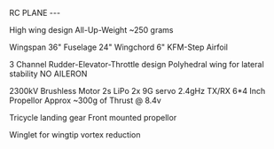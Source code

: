 RC PLANE ---

High wing design
All-Up-Weight ~250 grams

Wingspan 36"
Fuselage 24"
Wingchord 6"
KFM-Step Airfoil

3 Channel Rudder-Elevator-Throttle design
Polyhedral wing for lateral stability
NO AILERON

2300kV Brushless Motor
2s LiPo
2x 9G servo
2.4gHz TX/RX
6*4 Inch Propellor
Approx ~300g of Thrust @ 8.4v

Tricycle landing gear
Front mounted propellor

Winglet for wingtip vortex reduction

